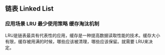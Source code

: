 ## 链表 Linked List





### 应用场景 LRU 最少使用策略 缓存淘汰机制

LRU是链表最具有代表性的应用，缓存是一种提高数据读取性能的技术。缓存大小有限，缓存被用满的时候，哪些应该被清理，哪些应该保留。就需要 LRU来决定。





